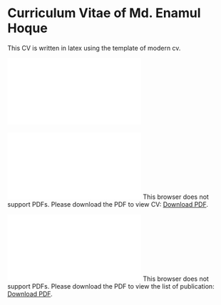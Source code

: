 # Curriculum Vitae of Md. Enamul Hoque
This CV is written in latex using the template of modern cv.

![Md. Enamul Hoque](/Enamul.pdf)

<object data="/Enamul.pdf" type="application/pdf" width="700px" height="700px">
    <embed src="/Enamul.pdf">
        This browser does not support PDFs. Please download the PDF to view CV: <a href="/Enamul.pdf">Download PDF</a>.</p>
    </embed>
</object>

<object data="/Enamul_list_publication.pdf" type="application/pdf" width="700px" height="700px">
    <embed src="/Enamul_list_publication.pdf">
        This browser does not support PDFs. Please download the PDF to view the list of publication: <a href="/Enamul_list_publication.pdf">Download PDF</a>.</p>
    </embed>
</object>
